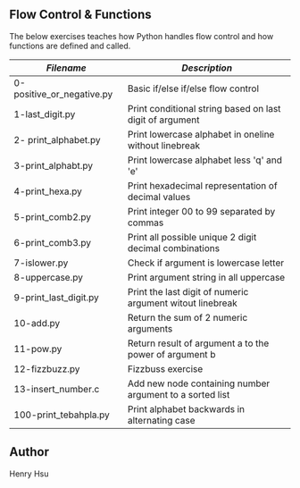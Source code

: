 ## Flow Control & Functions

The below exercises teaches how Python handles flow control and how functions are defined and called.

|       *Filename*          |         *Description*                                    |
|---------------------------|----------------------------------------------------------|
| 0-positive_or_negative.py | Basic if/else if/else flow control                       |
| 1-last_digit.py           | Print conditional string based on last digit of argument |
| 2- print_alphabet.py      | Print lowercase alphabet in oneline without linebreak    |
| 3-print_alphabt.py        | Print lowercase alphabet less 'q' and 'e'                |
| 4-print_hexa.py           | Print hexadecimal representation of decimal values       |
| 5-print_comb2.py          | Print integer 00 to 99 separated by commas               |
| 6-print_comb3.py          | Print all possible unique 2 digit decimal combinations   |
| 7-islower.py              | Check if argument is lowercase letter                    |
| 8-uppercase.py            | Print argument string in all uppercase                   |
| 9-print_last_digit.py     | Print the last digit of numeric argument witout linebreak|
| 10-add.py                 | Return the sum of 2 numeric arguments                    |
| 11-pow.py                 | Return result of argument a to the power of argument b   |
| 12-fizzbuzz.py            | Fizzbuss exercise                                        |
| 13-insert_number.c        | Add new node containing number argument to a sorted list |
| 100-print_tebahpla.py     | Print alphabet backwards in alternating case             |



## Author
Henry Hsu


